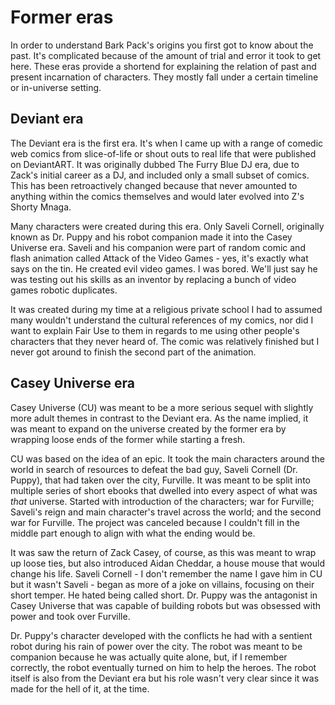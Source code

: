 # Former eras

In order to understand Bark Pack's origins you first got to know about the past. It's complicated because of the amount of trial and error it took to get here. These eras provide a shortend for explaining the relation of past and present incarnation of characters. They mostly fall under a certain timeline or in-universe setting.

## Deviant era

The Deviant era is the first era. It's when I came up with a range of comedic web comics from slice-of-life or shout outs to real life that were published on DeviantART. It was originally dubbed The Furry Blue DJ era, due to Zack's initial career as a DJ, and included only a small subset of comics. This has been retroactively changed because that never amounted to anything within the comics themselves and would later evolved into Z's Shorty Mnaga.

Many characters were created during this era. Only Saveli Cornell, originally known as Dr. Puppy and his robot companion made it into the Casey Universe era. Saveli and his companion were part of random comic and flash animation called Attack of the Video Games - yes, it's exactly what says on the tin. He created evil video games. I was bored. We'll just say he was testing out his skills as an inventor by replacing a bunch of video games robotic duplicates.

It was created during my time at a religious private school I had to assumed many wouldn't understand the cultural references of my comics, nor did I want to explain Fair Use to them in regards to me using other people's characters that they never heard of. The comic was relatively finished but I never got around to finish the second part of the animation.

## Casey Universe era

Casey Universe (CU) was meant to be a more serious sequel with slightly more adult themes in contrast to the Deviant era. As the name implied, it was meant to expand on the universe created by the former era by wrapping loose ends of the former while starting a fresh. 

CU was based on the idea of an epic. It took the main characters around the world in search of resources to defeat the bad guy, Saveli Cornell (Dr. Puppy), that had taken over the city, Furville. It was meant to be split into multiple series of short ebooks that dwelled into every aspect of what was _that_ universe. Started with introduction of the characters; war for Furville; Saveli's reign and main character's travel across the world; and the second war for Furville. The project was canceled because I couldn't fill in the middle part enough to align with what the ending would be.

It was saw the return of Zack Casey, of course, as this was meant to wrap up loose ties, but also introduced Aidan Cheddar, a house mouse that would change his life. Saveli Cornell - I don't remember the name I gave him in CU but it wasn't Saveli - began as more of a joke on villains, focusing on their short temper. He hated being called short. Dr. Puppy was the antagonist in Casey Universe that was capable of building robots but was obsessed with power and took over Furville.

Dr. Puppy's character developed with the conflicts he had with a sentient robot during his rain of power over the city. The robot was meant to be companion because he was actually quite alone, but, if I remember correctly, the robot eventually turned on him to help the heroes. The robot itself is also from the Deviant era but his role wasn't very clear since it was made for the hell of it, at the time.

